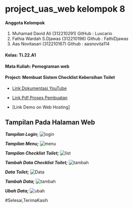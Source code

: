 # project_uas_web kelompok 8
#### Anggota Kelompok
1.  Muhamad David Ali (312210291) GitHub : Luxcario
2.  Fathia Wardah S.Djawas (312210196) Github : FathiDjawas
3.  Aas Novitasari (312210167) Github : aasnovita114

#### Kelas: Ti.22.A1 
#### Mata Kuliah: Pemograman web
#### Project: Membuat Sistem  Checklist Kebersihan Toilet
- [Link Dokumentasi YouTube](https://youtu.be/VM8EkiNfaXc?si=oPOoi1j-HD4lmWB5)


- [Link Pdf Proses Pembuatan](https://drive.google.com/drive/folders/1CvkY79fjMUiKQwyi-vKk3F3QyH8Em8RT)


- [Link Demo on Web Hosting]


## Tampilan Pada Halaman Web
***Tampilan Login;***
![login](https://github.com/aasnovita114/project_uas_web/assets/116045324/31c4bf56-f8cd-4362-b39c-13bbb366de8d)

***Tampilan Menu;***
![menu](https://github.com/aasnovita114/project_uas_web/assets/116045324/b858347d-01fa-483c-9f0b-ebfa279863be)

***Tampilan Checklist Toilet;***
![list](https://github.com/aasnovita114/project_uas_web/assets/116045324/0b144207-801e-4b26-8f42-06ae5c3f5742)

***Tambah Data Checklist Toilet;***
![tambah](https://github.com/aasnovita114/project_uas_web/assets/116045324/3a1eb010-3646-4213-8729-67fa49581194)

***Data Toilet;***
![Data](https://github.com/aasnovita114/project_uas_web/assets/116045324/de7fe039-59ef-4c62-86ee-794f134571e8)

***Tambah Data;***
![tambah](https://github.com/aasnovita114/project_uas_web/assets/116045324/ef45be93-bd19-4b01-bc26-cad7e8abd534)

***Ubah Data;***
![ubah](https://github.com/aasnovita114/project_uas_web/assets/116045324/dd559f2e-9bba-4498-a88a-eb233e78d419)

#Selesai,TerimaKasih
